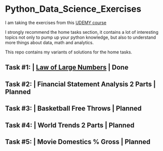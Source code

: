 # Python_Data_Science_Exercises

I am taking the exercises from this [UDEMY course](https://www.udemy.com/share/1013n43@-LcdKND5UQtu7kQBDRAqHI3jkeplmldOcNmxJ9SGlvcN4EvyjyfdREdOug1dfRThhg==/)


I strongly recommend the home tasks section, it contains a lot of interesting topics not only to pump up your python knowledge, but also to understand more things about data, math and analytics.

This repo contains my variants of solutions for the home tasks. 

Task #1:  |  [Law of Large Numbers](https://github.com/gavrie01/Python_Data_Science_Exercises/blob/main/Law_Large_Numbers.ipynb)                       |  Done
--------------------------------------------------------------------------
Task #2:  |  Financial Statement Analysis 2 Parts         |  Planned
--------------------------------------------------------------------------
Task #3:  |  Basketball Free Throws                       |  Planned
--------------------------------------------------------------------------
Task #4:  |  World Trends 2 Parts                         |  Planned
--------------------------------------------------------------------------
Task #5:  |  Movie Domestics % Gross                      |  Planned
--------------------------------------------------------------------------
